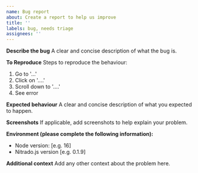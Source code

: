 ```yaml
---
name: Bug report
about: Create a report to help us improve
title: ''
labels: bug, needs triage
assignees: ''
---
```


**Describe the bug**
A clear and concise description of what the bug is.

**To Reproduce**
Steps to reproduce the behaviour:

1. Go to '...'
2. Click on '....'
3. Scroll down to '....'
4. See error

**Expected behaviour**
A clear and concise description of what you expected to happen.

**Screenshots**
If applicable, add screenshots to help explain your problem.

**Environment (please complete the following information):**

-   Node version: [e.g. 16]
-   Nitrado.js version [e.g. 0.1.9]

**Additional context**
Add any other context about the problem here.
